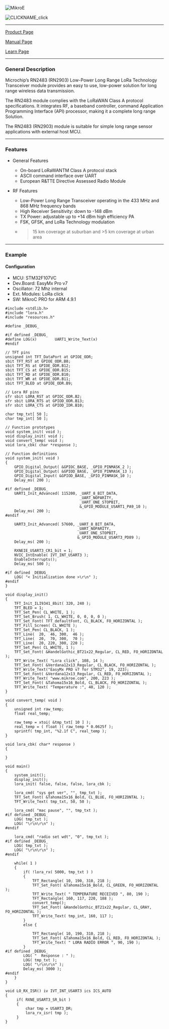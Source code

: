 ![MikroE](http://www.mikroe.com/img/designs/beta/logo_small.png)

![CLICKNAME_click](http://www.mikroe.com/img/news/2015/12/lora_rf_click_banner_news.png)

---
[Product Page](http://www.mikroe.com/)

[Manual Page](http://docs.mikroe.com/)

[Learn Page](http://learn.mikroe.com/)

---

### General Description

Microchip’s RN2483 (RN2903) Low-Power Long Range LoRa
Technology Transceiver module provides an easy to
use, low-power solution for long range wireless data
transmission.

The RN2483 module complies with the LoRaWAN
Class A protocol specifications. It integrates RF, a
baseband controller, command Application
Programming Interface (API) processor, making it a
complete long range Solution.

The RN2483 (RN2903) module is suitable for simple long range
sensor applications with external host MCU.

---

### Features

- General Features
	+ On-board LoRaWANTM Class A protocol stack
	+ ASCII command interface over UART
	+ European R&TTE Directive Assessed Radio Module

- RF Features
	+ Low-Power Long Range Transceiver operating in
	the 433 MHz and 868 MHz frequency bands
	+ High Receiver Sensitivity: down to -148 dBm
	+ TX Power: adjustable up to +14 dBm high
	efficiency PA
	+ FSK, GFSK, and LoRa Technology modulation
	+ >15 km coverage at suburban and >5 km
	coverage at urban area

---

### Example

#### Configuration
* MCU:             STM32F107VC
* Dev.Board:       EasyMx Pro v7
* Oscillator:      72 Mhz internal
* Ext. Modules:    LoRa click
* SW:              MikroC PRO for ARM 4.9.1

```
#include <stdlib.h>
#include "lora.h"
#include "resources.h"

#define _DEBUG_

#if defined _DEBUG_
#define LOG(x)        UART1_Write_Text(x)
#endif

// TFT pins
unsigned int TFT_DataPort at GPIOE_ODR;
sbit TFT_RST at GPIOE_ODR.B8;
sbit TFT_RS at GPIOE_ODR.B12;
sbit TFT_CS at GPIOE_ODR.B15;
sbit TFT_RD at GPIOE_ODR.B10;
sbit TFT_WR at GPIOE_ODR.B11;
sbit TFT_BLED at GPIOE_ODR.B9;

// Lora RF pins
sfr sbit LORA_RST at GPIOC_ODR.B2;
sfr sbit LORA_RTS at GPIOD_ODR.B13;
sfr sbit LORA_CTS at GPIOD_IDR.B10;

char tmp_txt[ 50 ];
char tmp_int[ 50 ];

// Function prototypes
void system_init( void );
void display_init( void );
void convert_temp( void );
void lora_cbk( char *response );

// Function definitions
void system_init( void )
{
    GPIO_Digital_Output( &GPIOC_BASE, _GPIO_PINMASK_2 );
    GPIO_Digital_Output( &GPIOD_BASE, _GPIO_PINMASK_13 );
    GPIO_Digital_Input( &GPIOD_BASE, _GPIO_PINMASK_10 );
    Delay_ms( 200 );

#if defined _DEBUG_
    UART1_Init_Advanced( 115200, _UART_8_BIT_DATA,
                                 _UART_NOPARITY,
                                 _UART_ONE_STOPBIT,
                                 &_GPIO_MODULE_USART1_PA9_10 );
    Delay_ms( 200 );
#endif

    UART3_Init_Advanced( 57600, _UART_8_BIT_DATA,
                                _UART_NOPARITY,
                                _UART_ONE_STOPBIT,
                                &_GPIO_MODULE_USART3_PD89 );
    Delay_ms( 200 );

    RXNEIE_USART3_CR1_bit = 1;
    NVIC_IntEnable( IVT_INT_USART3 );
    EnableInterrupts();
    Delay_ms( 500 );

#if defined _DEBUG_
    LOG( "< Initialization done >\r\n" );
#endif
}

void display_init()
{
    TFT_Init_ILI9341_8bit( 320, 240 );
    TFT_BLED = 1;
    TFT_Set_Pen( CL_WHITE, 1 );
    TFT_Set_Brush( 1, CL_WHITE, 0, 0, 0, 0 );
    TFT_Set_Font( TFT_defaultFont, CL_BLACK, FO_HORIZONTAL );
    TFT_Fill_Screen( CL_WHITE );
    TFT_Set_Pen( CL_BLACK, 1 );
    TFT_Line(  20,  46, 300,  46 );
    TFT_Line(  20,  70, 300,  70 );
    TFT_Line(  20, 220, 300, 220 );
    TFT_Set_Pen( CL_WHITE, 1 );
    TFT_Set_Font( &HandelGothic_BT21x22_Regular, CL_RED, FO_HORIZONTAL );
    TFT_Write_Text( "Lora click", 108, 14 );
    TFT_Set_Font( &Verdana12x13_Regular, CL_BLACK, FO_HORIZONTAL );
    TFT_Write_Text("EasyMx PRO v7 for STM32", 19, 223);
    TFT_Set_Font( &Verdana12x13_Regular, CL_RED, FO_HORIZONTAL );
    TFT_Write_Text( "www.mikroe.com", 200, 223 );
    TFT_Set_Font( &Tahoma15x16_Bold, CL_BLACK, FO_HORIZONTAL );
    TFT_Write_Text( "Temperature :", 40, 120 );
}

void convert_temp( void )
{
    unsigned int raw_temp;
    float real_temp;

    raw_temp = xtoi( &tmp_txt[ 10 ] );
    real_temp = ( float )( raw_temp * 0.0625f );
    sprintf( tmp_int, "%2.1f C", real_temp );
}

void lora_cbk( char* response )
{

}

void main()
{
    system_init();
    display_init();
    lora_init( false, false, false, lora_cbk );

    lora_cmd( "sys get ver", "", tmp_txt );
    TFT_Set_Font( &Tahoma15x16_Bold, CL_BLUE, FO_HORIZONTAL );
    TFT_Write_Text( tmp_txt, 50, 50 );
    
    lora_cmd( "mac pause", "", tmp_txt );
#if defined _DEBUG_
    LOG( tmp_txt );
    LOG( "\r\n\r\n" );
#endif
        
    lora_cmd( "radio set wdt", "0", tmp_txt );
#if defined _DEBUG_
    LOG( tmp_txt );
    LOG( "\r\n\r\n" );
#endif

    while( 1 )
    {
        if( !lora_rx( 5000, tmp_txt ) )
        {
            TFT_Rectangle( 10, 190, 310, 218 );
            TFT_Set_Font( &Tahoma15x16_Bold, CL_GREEN, FO_HORIZONTAL );
            TFT_Write_Text( " TEMPERATURE RECEIVED ", 80, 190 );
            TFT_Rectangle( 160, 117, 220, 188 );
            convert_temp();
            TFT_Set_Font( &HandelGothic_BT21x22_Regular, CL_GRAY, FO_HORIZONTAL );
            TFT_Write_Text( tmp_int, 160, 117 );
        }
        else {
        
            TFT_Rectangle( 10, 190, 310, 218 );
            TFT_Set_Font( &Tahoma15x16_Bold, CL_RED, FO_HORIZONTAL );
            TFT_Write_Text( " LORA RADIO ERROR ", 90, 190 );
        }
#if defined _DEBUG_
        LOG( "  Response : " );
        LOG( tmp_txt );
        LOG( "\r\n\r\n" );
        Delay_ms( 3000 );
#endif
    }
}

void LO_RX_ISR() iv IVT_INT_USART3 ics ICS_AUTO
{
     if( RXNE_USART3_SR_bit )
     {
         char tmp = USART3_DR;
         lora_rx_isr( tmp );
     }
}
```
